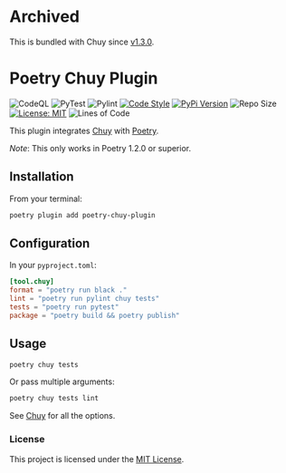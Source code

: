 # Archived

This is bundled with Chuy since [v1.3.0](https://github.com/UltiRequiem/chuy/releases/tag/v1.3.0).

# Poetry Chuy Plugin

![CodeQL](https://github.com/UltiRequiem/poetry-chuy-plugin/workflows/CodeQL/badge.svg)
![PyTest](https://github.com/UltiRequiem/poetry-chuy-plugin/workflows/PyTest/badge.svg)
![Pylint](https://github.com/UltiRequiem/poetry-chuy-plugin/workflows/Pylint/badge.svg)
[![Code Style](https://img.shields.io/badge/Code%20Style-Black-000000.svg)](https://github.com/psf/black)
[![PyPi Version](https://img.shields.io/pypi/v/poetry-chuy-plugin)](https://pypi.org/project/poetry-chuy-plugin)
![Repo Size](https://img.shields.io/github/repo-size/ultirequiem/poetry-chuy-plugin?style=flat-square&label=Repo)
[![License: MIT](https://img.shields.io/badge/License-MIT-blue.svg)](https://opensource.org/licenses/MIT)
![Lines of Code](https://img.shields.io/tokei/lines/github.com/UltiRequiem/poetry-chuy-plugin?color=blue&label=Total%20Lines)

This plugin integrates [Chuy](https://github.com/UltiRequiem/chuy) with
[Poetry](https://github.com/python-poetry/poetry).

_Note_: This only works in Poetry 1.2.0 or superior.

## Installation

From your terminal:

```bash
poetry plugin add poetry-chuy-plugin
```

## Configuration

In your `pyproject.toml`:

```toml
[tool.chuy]
format = "poetry run black ."
lint = "poetry run pylint chuy tests"
tests = "poetry run pytest"
package = "poetry build && poetry publish"
```

## Usage

```bash
poetry chuy tests
```

Or pass multiple arguments:

```bash
poetry chuy tests lint
```

See [Chuy](https://github.com/UltiRequiem/chuy) for all the options.

### License

This project is licensed under the [MIT License](https://github.com/UltiRequiem/poetry-chuy-plugin/blob/main/LICENSE).
